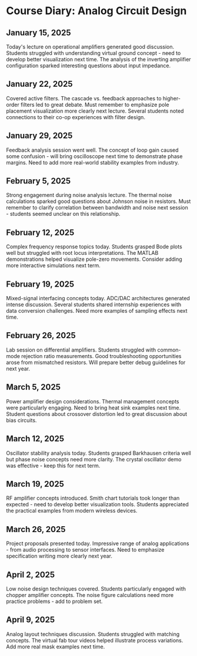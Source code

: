# Course Diary: Analog Circuit Design

## January 15, 2025
Today's lecture on operational amplifiers generated good discussion. Students struggled with understanding virtual ground concept - need to develop better visualization next time. The analysis of the inverting amplifier configuration sparked interesting questions about input impedance.

## January 22, 2025
Covered active filters. The cascade vs. feedback approaches to higher-order filters led to great debate. Must remember to emphasize pole placement visualization more clearly next lecture. Several students noted connections to their co-op experiences with filter design.

## January 29, 2025
Feedback analysis session went well. The concept of loop gain caused some confusion - will bring oscilloscope next time to demonstrate phase margins. Need to add more real-world stability examples from industry.

## February 5, 2025
Strong engagement during noise analysis lecture. The thermal noise calculations sparked good questions about Johnson noise in resistors. Must remember to clarify correlation between bandwidth and noise next session - students seemed unclear on this relationship.

## February 12, 2025
Complex frequency response topics today. Students grasped Bode plots well but struggled with root locus interpretations. The MATLAB demonstrations helped visualize pole-zero movements. Consider adding more interactive simulations next term.

## February 19, 2025
Mixed-signal interfacing concepts today. ADC/DAC architectures generated intense discussion. Several students shared internship experiences with data conversion challenges. Need more examples of sampling effects next time.

## February 26, 2025
Lab session on differential amplifiers. Students struggled with common-mode rejection ratio measurements. Good troubleshooting opportunities arose from mismatched resistors. Will prepare better debug guidelines for next year.

## March 5, 2025
Power amplifier design considerations. Thermal management concepts were particularly engaging. Need to bring heat sink examples next time. Student questions about crossover distortion led to great discussion about bias circuits.

## March 12, 2025
Oscillator stability analysis today. Students grasped Barkhausen criteria well but phase noise concepts need more clarity. The crystal oscillator demo was effective - keep this for next term.

## March 19, 2025
RF amplifier concepts introduced. Smith chart tutorials took longer than expected - need to develop better visualization tools. Students appreciated the practical examples from modern wireless devices.

## March 26, 2025
Project proposals presented today. Impressive range of analog applications - from audio processing to sensor interfaces. Need to emphasize specification writing more clearly next year.

## April 2, 2025
Low noise design techniques covered. Students particularly engaged with chopper amplifier concepts. The noise figure calculations need more practice problems - add to problem set.

## April 9, 2025
Analog layout techniques discussion. Students struggled with matching concepts. The virtual fab tour videos helped illustrate process variations. Add more real mask examples next time.

